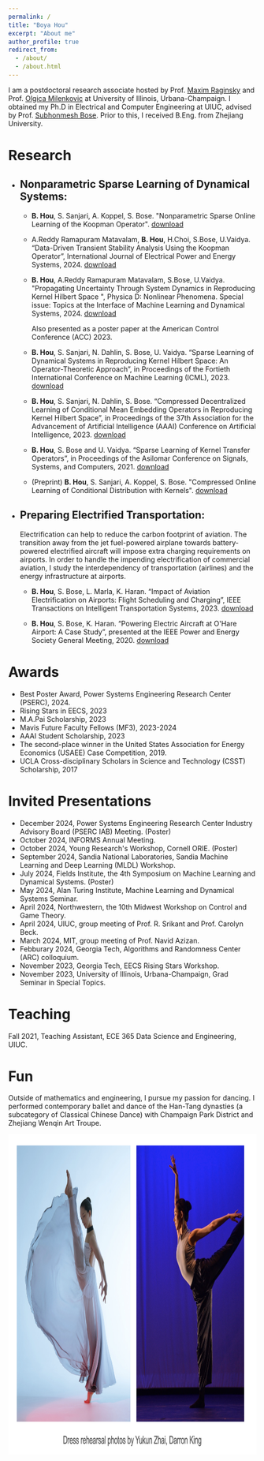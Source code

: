 ```yaml
---
permalink: /
title: "Boya Hou"
excerpt: "About me"
author_profile: true
redirect_from: 
  - /about/
  - /about.html
---
```



I am a postdoctoral research associate hosted by Prof. [Maxim Raginsky](https://maxim.ece.illinois.edu/) and Prof. [Olgica Milenkovic](https://publish.illinois.edu/milenkovic/) at University of Illinois, Urbana-Champaign. I obtained my Ph.D in Electrical and Computer Engineering at UIUC, advised by Prof. [Subhonmesh Bose](http://boses.ece.illinois.edu/). Prior to this, I received B.Eng. from Zhejiang University. 


# Research

- ## Nonparametric Sparse Learning of Dynamical Systems:

  - **B. Hou**, S. Sanjari, A. Koppel, S. Bose. "Nonparametric Sparse Online Learning of the Koopman Operator". [download](https://arxiv.org/pdf/2501.16489)
    
  - A.Reddy Ramapuram Matavalam, **B. Hou**, H.Choi, S.Bose, U.Vaidya. “Data-Driven Transient Stability Analysis Using the Koopman Operator”, International Journal of Electrical Power and Energy Systems, 2024. [download](https://authors.elsevier.com/sd/article/S0142-0615(24)00530-1) 

  - **B. Hou**, A.Reddy Ramapuram Matavalam, S.Bose, U.Vaidya. "Propagating Uncertainty Through System Dynamics in Reproducing Kernel Hilbert Space ", Physica D: Nonlinear Phenomena. Special issue: Topics at the Interface of Machine Learning and Dynamical Systems, 2024. [download](https://doi.org/10.1016/j.physd.2024.134168)
 
     Also presented as a poster paper at the American Control Conference (ACC) 2023.
 
  - **B. Hou**, S. Sanjari, N. Dahlin, S. Bose, U. Vaidya. “Sparse Learning of Dynamical Systems in Reproducing Kernel Hilbert Space: An Operator-Theoretic Approach”, in Proceedings of the Fortieth International Conference on Machine Learning (ICML), 2023. [download](https://proceedings.mlr.press/v202/hou23c.html)

  - **B. Hou**, S. Sanjari, N. Dahlin, S. Bose. “Compressed Decentralized Learning of Conditional Mean Embedding Operators in Reproducing Kernel Hilbert Space”, in Proceedings of the 37th Association for the Advancement of Artificial Intelligence (AAAI) Conference on Artificial Intelligence, 2023. [download](https://ojs.aaai.org/index.php/AAAI/article/view/25956) 
    
  - **B. Hou**, S. Bose and U. Vaidya. “Sparse Learning of Kernel Transfer Operators”, in Proceedings of the Asilomar Conference on Signals, Systems, and Computers, 2021. [download](https://ieeexplore.ieee.org/abstract/document/9723412)
 
  - (Preprint) **B. Hou**, S. Sanjari, A. Koppel, S. Bose. "Compressed Online Learning of Conditional Distribution with Kernels". [download](https://arxiv.org/abs/2405.07432)

- ## Preparing Electrified Transportation:
   Electrification can help to reduce the carbon footprint of aviation. The transition away from the jet fuel-powered airplane towards battery-powered electrified aircraft will impose extra charging requirements on airports. In order to handle the impending electrification of commercial aviation, I study the interdependency of transportation (airlines) and the energy infrastructure at airports.

  - **B. Hou**, S. Bose, L. Marla, K. Haran. “Impact of Aviation Electrification on Airports: Flight Scheduling and Charging”, IEEE Transactions on Intelligent Transportation Systems, 2023. [download](https://ieeexplore.ieee.org/stamp/stamp.jsp?arnumber=10296862)
    

  - **B. Hou**, S. Bose, K. Haran. “Powering Electric Aircraft at O'Hare Airport: A Case Study”, presented at the IEEE Power and Energy Society General Meeting, 2020. [download](https://ieeexplore.ieee.org/abstract/document/9281871)
   

# Awards
- Best Poster Award, Power Systems Engineering Research Center (PSERC), 2024.
- Rising Stars in EECS, 2023
- M.A.Pai Scholarship, 2023
-	Mavis Future Faculty Fellows (MF3), 2023-2024
- AAAI Student Scholarship, 2023
- The second-place winner in the United States Association for Energy Economics (USAEE) Case Competition, 2019.
- UCLA Cross-disciplinary Scholars in Science and Technology (CSST) Scholarship, 2017

# Invited Presentations
- December 2024, Power Systems Engineering Research Center Industry Advisory Board (PSERC IAB) Meeting. (Poster)
- October 2024, INFORMS Annual Meeting.
- October 2024, Young Research's Workshop, Cornell ORIE. (Poster)
- September 2024, Sandia National Laboratories, Sandia Machine Learning and Deep Learning (MLDL) Workshop.
- July 2024, Fields Institute, the 4th Symposium on Machine Learning and Dynamical Systems. (Poster)
- May 2024, Alan Turing Institute, Machine Learning and Dynamical Systems Seminar.
- April 2024, Northwestern, the 10th Midwest Workshop on Control and Game Theory.
- April 2024, UIUC, group meeting of Prof. R. Srikant and Prof. Carolyn Beck.
- March 2024, MIT, group meeting of Prof. Navid Azizan.          				
- Febburary 2024, Georgia Tech, Algorithms and Randomness Center (ARC) colloquium. 
- November 2023, Georgia Tech, EECS Rising Stars Workshop.
- November 2023, University of Illinois, Urbana-Champaign, Grad Seminar in Special Topics.


# Teaching
Fall 2021, Teaching Assistant, ECE 365 Data Science and Engineering, UIUC.

# Fun
Outside of mathematics and engineering, I pursue my passion for dancing. I performed contemporary ballet and dance of the Han-Tang dynasties (a subcategory of Classical Chinese Dance) with Champaign Park District and Zhejiang Wenqin Art Troupe. 

<img src="../assets/dance.jpeg" title="Photo by Darren King." width="650" height="650"  >






